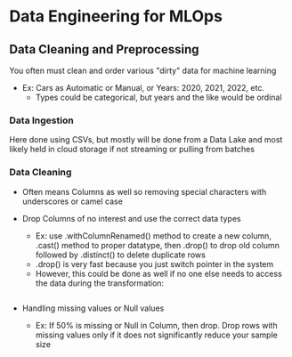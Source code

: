 # Data Engineering for MLOps

## Data Cleaning and Preprocessing

You often must clean and order various "dirty" data for machine learning
- Ex: Cars as Automatic or Manual, or Years: 2020, 2021, 2022, etc.
    - Types could be categorical, but years and the like would be ordinal

### Data Ingestion
Here done using CSVs, but mostly will be done from a Data Lake and most likely held in cloud storage if not streaming or pulling from batches

### Data Cleaning
- Often means Columns as well so removing special characters with underscores or camel case
- Drop Columns of no interest and use the correct data types
    - Ex: use .withColumnRenamed() method to create a new column, .cast() method to proper datatype, then .drop() to drop old column followed by .distinct() to delete duplicate rows
    - .drop() is very fast because you just switch  pointer in the system
    - However, this could be done as well if no one else needs to access the data during the transformation: 
    ```python df = df.withColumn('column_name', col('column_name').cast('desired_data_type')).dropDuplicates()
    ```

- Handling missing values or Null values
    - Ex: If 50% is missing or Null in Column, then drop. Drop rows with missing values only if it does not significantly reduce your sample size